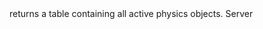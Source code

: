 <function name="GetActiveObjects" parent="IPhysicsEvironment" type="classfunc">
	<description>
		returns a table containing all active physics objects.
	</description>
	<realm>Server</realm>
	<args>
	</args>
	<rets>
		<ret name="" type="table"></ret>
	</rets>
</function>
